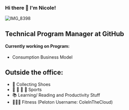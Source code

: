 ### Hi there 👋  I'm Nicole! 
![IMG_8398](https://user-images.githubusercontent.com/40500181/114073282-1e2e2880-9871-11eb-97bd-5036027f7cc4.JPG)

## Technical Program Manager at GitHub 
#### Currently working on Program:
- Consumption Business Model 

## Outside the office: 
- 👟 Collecting Shoes 
- 🏀 🏈 🏐 🎳 Sports 
- 📚 Learning/ Reading and Productivity Stuff 
- 🚴🏽‍♀️ Fitness (Peloton Username: ColeInTheCloud) 





